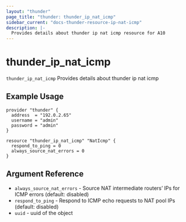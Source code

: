 ```yaml
---
layout: "thunder"
page_title: "thunder: thunder_ip_nat_icmp"
sidebar_current: "docs-thunder-resource-ip-nat-icmp"
description: |-
  Provides details about thunder ip nat icmp resource for A10
---
```


# thunder\_ip\_nat\_icmp

`thunder_ip_nat_icmp` Provides details about thunder ip nat icmp
## Example Usage


```hcl
provider "thunder" {
  address  = "192.0.2.65"
  username = "admin"
  password = "admin"
}

resource "thunder_ip_nat_icmp" "NatIcmp" {
  respond_to_ping = 0
  always_source_nat_errors = 0 
}
```

## Argument Reference

* `always_source_nat_errors` - Source NAT intermediate routers’ IPs for ICMP errors (default: disabled)
* `respond_to_ping` - Respond to ICMP echo requests to NAT pool IPs (default: disabled)
* `uuid` - uuid of the object

